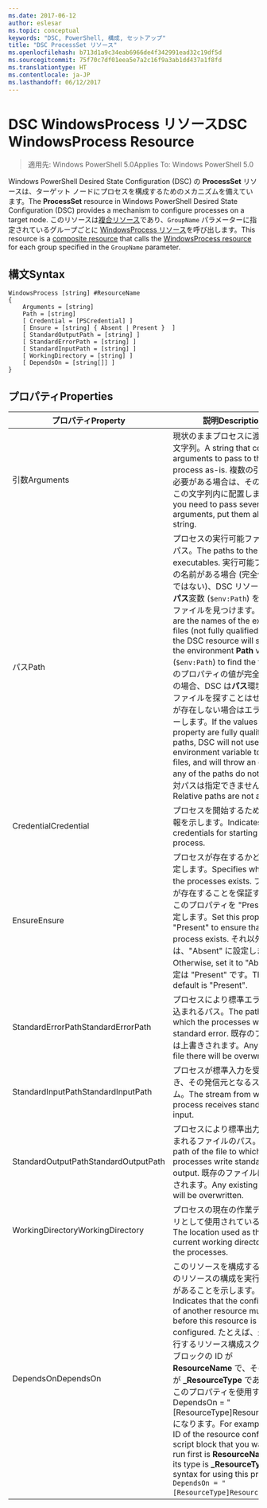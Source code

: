 ```yaml
---
ms.date: 2017-06-12
author: eslesar
ms.topic: conceptual
keywords: "DSC, PowerShell, 構成, セットアップ"
title: "DSC ProcessSet リソース"
ms.openlocfilehash: b713d1a9c34eab6966de4f342991ead32c19df5d
ms.sourcegitcommit: 75f70c7df01eea5e7a2c16f9a3ab1dd437a1f8fd
ms.translationtype: HT
ms.contentlocale: ja-JP
ms.lasthandoff: 06/12/2017
---
```

# <a name="dsc-windowsprocess-resource"></a><span data-ttu-id="58e60-103">DSC WindowsProcess リソース</span><span class="sxs-lookup"><span data-stu-id="58e60-103">DSC WindowsProcess Resource</span></span>

> <span data-ttu-id="58e60-104">適用先: Windows PowerShell 5.0</span><span class="sxs-lookup"><span data-stu-id="58e60-104">Applies To: Windows PowerShell 5.0</span></span>

<span data-ttu-id="58e60-105">Windows PowerShell Desired State Configuration (DSC) の **ProcessSet** リソースは、ターゲット ノードにプロセスを構成するためのメカニズムを備えています。</span><span class="sxs-lookup"><span data-stu-id="58e60-105">The **ProcessSet** resource in Windows PowerShell Desired State Configuration (DSC) provides a mechanism to configure processes on a target node.</span></span> <span data-ttu-id="58e60-106">このリソースは[複合リソース](authoringResourceComposite.md)であり、`GroupName` パラメーターに指定されているグループごとに [WindowsProcess リソース](windowsProcessResource.md)を呼び出します。</span><span class="sxs-lookup"><span data-stu-id="58e60-106">This resource is a [composite resource](authoringResourceComposite.md) that calls the [WindowsProcess resource](windowsProcessResource.md) for each group specified in the `GroupName` parameter.</span></span>

## <a name="syntax"></a><span data-ttu-id="58e60-107">構文</span><span class="sxs-lookup"><span data-stu-id="58e60-107">Syntax</span></span>

```
WindowsProcess [string] #ResourceName
{
    Arguments = [string]
    Path = [string]
    [ Credential = [PSCredential] ]
    [ Ensure = [string] { Absent | Present }  ]
    [ StandardOutputPath = [string] ]
    [ StandardErrorPath = [string] ]
    [ StandardInputPath = [string] ]   
    [ WorkingDirectory = [string] ]
    [ DependsOn = [string[]] ]
}
```

## <a name="properties"></a><span data-ttu-id="58e60-108">プロパティ</span><span class="sxs-lookup"><span data-stu-id="58e60-108">Properties</span></span>
|  <span data-ttu-id="58e60-109">プロパティ</span><span class="sxs-lookup"><span data-stu-id="58e60-109">Property</span></span>  |  <span data-ttu-id="58e60-110">説明</span><span class="sxs-lookup"><span data-stu-id="58e60-110">Description</span></span>   | 
|---|---| 
| <span data-ttu-id="58e60-111">引数</span><span class="sxs-lookup"><span data-stu-id="58e60-111">Arguments</span></span>| <span data-ttu-id="58e60-112">現状のままプロセスに渡す引数の文字列。</span><span class="sxs-lookup"><span data-stu-id="58e60-112">A string that contains arguments to pass to the process as-is.</span></span> <span data-ttu-id="58e60-113">複数の引数を渡す必要がある場合は、そのすべてをこの文字列内に配置します。</span><span class="sxs-lookup"><span data-stu-id="58e60-113">If you need to pass several arguments, put them all in this string.</span></span>| 
| <span data-ttu-id="58e60-114">パス</span><span class="sxs-lookup"><span data-stu-id="58e60-114">Path</span></span>| <span data-ttu-id="58e60-115">プロセスの実行可能ファイルへのパス。</span><span class="sxs-lookup"><span data-stu-id="58e60-115">The paths to the process executables.</span></span> <span data-ttu-id="58e60-116">実行可能ファイルの名前がある場合 (完全修飾パスではない)、DSC リソースは環境**パス**変数 (`$env:Path`) を検索し、ファイルを見つけます。</span><span class="sxs-lookup"><span data-stu-id="58e60-116">If these are the names of the executable files (not fully qualified paths), the DSC resource will search the environment **Path** variable (`$env:Path`) to find the files.</span></span> <span data-ttu-id="58e60-117">このプロパティの値が完全修飾パスの場合、DSC は**パス**環境変数でファイルを探すことはせず、パスが存在しない場合はエラーをスローします。</span><span class="sxs-lookup"><span data-stu-id="58e60-117">If the values of this property are fully qualified paths, DSC will not use the **Path** environment variable to find the files, and will throw an error if any of the paths do not exist.</span></span> <span data-ttu-id="58e60-118">相対パスは指定できません。</span><span class="sxs-lookup"><span data-stu-id="58e60-118">Relative paths are not allowed.</span></span>| 
| <span data-ttu-id="58e60-119">Credential</span><span class="sxs-lookup"><span data-stu-id="58e60-119">Credential</span></span>| <span data-ttu-id="58e60-120">プロセスを開始するための資格情報を示します。</span><span class="sxs-lookup"><span data-stu-id="58e60-120">Indicates the credentials for starting the process.</span></span>| 
| <span data-ttu-id="58e60-121">Ensure</span><span class="sxs-lookup"><span data-stu-id="58e60-121">Ensure</span></span>| <span data-ttu-id="58e60-122">プロセスが存在するかどうかを指定します。</span><span class="sxs-lookup"><span data-stu-id="58e60-122">Specifies whether the processes exists.</span></span> <span data-ttu-id="58e60-123">プロセスが存在することを保証するには、このプロパティを "Present" に設定します。</span><span class="sxs-lookup"><span data-stu-id="58e60-123">Set this property to "Present" to ensure that the process exists.</span></span> <span data-ttu-id="58e60-124">それ以外の場合は、"Absent" に設定します。</span><span class="sxs-lookup"><span data-stu-id="58e60-124">Otherwise, set it to "Absent".</span></span> <span data-ttu-id="58e60-125">既定は "Present" です。</span><span class="sxs-lookup"><span data-stu-id="58e60-125">The default is "Present".</span></span>| 
| <span data-ttu-id="58e60-126">StandardErrorPath</span><span class="sxs-lookup"><span data-stu-id="58e60-126">StandardErrorPath</span></span>| <span data-ttu-id="58e60-127">プロセスにより標準エラーが書き込まれるパス。</span><span class="sxs-lookup"><span data-stu-id="58e60-127">The path to which the processes write standard error.</span></span> <span data-ttu-id="58e60-128">既存のファイルは上書きされます。</span><span class="sxs-lookup"><span data-stu-id="58e60-128">Any existing file there will be overwritten.</span></span>| 
| <span data-ttu-id="58e60-129">StandardInputPath</span><span class="sxs-lookup"><span data-stu-id="58e60-129">StandardInputPath</span></span>| <span data-ttu-id="58e60-130">プロセスが標準入力を受け取るとき、その発信元となるストリーム。</span><span class="sxs-lookup"><span data-stu-id="58e60-130">The stream from which the process receives standard input.</span></span>| 
| <span data-ttu-id="58e60-131">StandardOutputPath</span><span class="sxs-lookup"><span data-stu-id="58e60-131">StandardOutputPath</span></span>| <span data-ttu-id="58e60-132">プロセスにより標準出力が書き込まれるファイルのパス。</span><span class="sxs-lookup"><span data-stu-id="58e60-132">The path of the file to which the processes write standard output.</span></span> <span data-ttu-id="58e60-133">既存のファイルは上書きされます。</span><span class="sxs-lookup"><span data-stu-id="58e60-133">Any existing file there will be overwritten.</span></span>| 
| <span data-ttu-id="58e60-134">WorkingDirectory</span><span class="sxs-lookup"><span data-stu-id="58e60-134">WorkingDirectory</span></span>| <span data-ttu-id="58e60-135">プロセスの現在の作業ディレクトリとして使用されている場所。</span><span class="sxs-lookup"><span data-stu-id="58e60-135">The location used as the current working directory for the processes.</span></span>| 
| <span data-ttu-id="58e60-136">DependsOn</span><span class="sxs-lookup"><span data-stu-id="58e60-136">DependsOn</span></span> | <span data-ttu-id="58e60-137">このリソースを構成する前に、他のリソースの構成を実行する必要があることを示します。</span><span class="sxs-lookup"><span data-stu-id="58e60-137">Indicates that the configuration of another resource must run before this resource is configured.</span></span> <span data-ttu-id="58e60-138">たとえば、最初に実行するリソース構成スクリプト ブロックの ID が **ResourceName** で、そのタイプが **_ResourceType** である場合、このプロパティを使用する構文は DependsOn = "[ResourceType]ResourceName" になります。</span><span class="sxs-lookup"><span data-stu-id="58e60-138">For example, if the ID of the resource configuration script block that you want to run first is **ResourceName** and its type is **_ResourceType**, the syntax for using this property is `DependsOn = "[ResourceType]ResourceName"`\` .</span></span>| 


